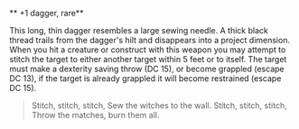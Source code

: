 ** +1 dagger, rare**

This long, thin dagger resembles a large sewing needle. A thick black thread trails from the dagger's hilt and disappears into a project dimension. When you hit a creature or construct with this weapon you may attempt to stitch the target to either another target within 5 feet or to itself. The target must make a dexterity saving throw (DC 15), or become grappled (escape DC 13), if the target is already grappled it will become restrained (escape DC 15). 

> Stitch, stitch, stitch,
> Sew the witches to the wall.
> Stitch, stitch, stitch,
> Throw the matches, burn them all.
